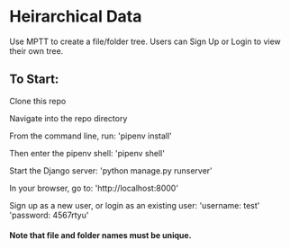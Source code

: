 # Heirarchical Data
Use MPTT to create a file/folder tree.
Users can Sign Up or Login to view their own tree.

## To Start:
Clone this repo

Navigate into the repo directory

From the command line, run:
'pipenv install'

Then enter the pipenv shell:
'pipenv shell'

Start the Django server:
'python manage.py runserver'

In your browser, go to:
'http://localhost:8000'

Sign up as a new user, or login as an existing user:
'username: test'
'password: 4567rtyu'

#### Note that file and folder names must be unique.
